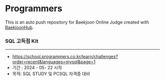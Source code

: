 # Programmers
This is an auto push repository for Baekjoon Online Judge created with [BaekjoonHub](https://github.com/BaekjoonHub/BaekjoonHub).

### SQL 고득점 Kit
--- 
* https://school.programmers.co.kr/learn/challenges?order=recent&languages=mysql&page=1
* 기간 : 2024 - 05- 22 시작
* 목적: SQL STUDY 및 PCSQL 자격증 대비
